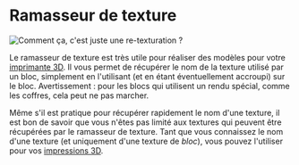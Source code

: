 # Ramasseur de texture

![Comment ça, c'est juste une re-texturation ?](oredict:opencomputers:texturePicker)

Le ramasseur de texture est très utile pour réaliser des modèles pour votre [imprimante 3D](../block/printer.md). Il vous permet de récupérer le nom de la texture utilisé par un bloc, simplement en l'utilisant (et en étant éventuellement accroupi) sur le bloc. Avertissement : pour les blocs qui utilisent un rendu spécial, comme les coffres, cela peut ne pas marcher.

Même s'il est pratique pour récupérer rapidement le nom d'une texture, il est bon de savoir que vous n'êtes pas limité aux textures qui peuvent être récupérées par le ramasseur de texture. Tant que vous connaissez le nom d'une texture (et uniquement d'une texture de *bloc*), vous pouvez l'utiliser pour vos [impressions 3D](../block/print.md).
